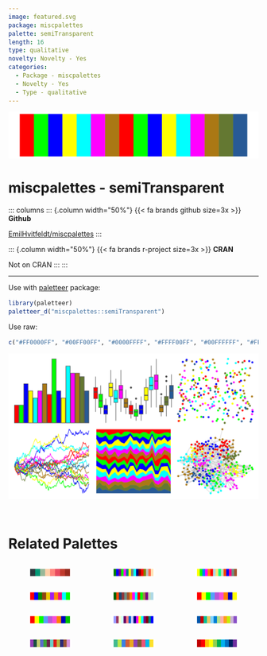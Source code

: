 ```yaml
---
image: featured.svg
package: miscpalettes
palette: semiTransparent
length: 16
type: qualitative
novelty: Novelty - Yes
categories:
  - Package - miscpalettes
  - Novelty - Yes
  - Type - qualitative
---
```


![](featured.svg)

# miscpalettes - semiTransparent 

::: columns
::: {.column width="50%"}
{{< fa brands github size=3x >}}
**Github**

[EmilHvitfeldt/miscpalettes](https://github.com/EmilHvitfeldt/miscpalettes)
:::

::: {.column width="50%"}
{{< fa brands r-project size=3x >}}
**CRAN**

Not on CRAN
:::
:::

<hr> 

Use with [paletteer](https://emilhvitfeldt.github.io/paletteer/) package:

```r
library(paletteer)
paletteer_d("miscpalettes::semiTransparent")
```

Use raw:

```r
c("#FF0000FF", "#00FF00FF", "#0000FFFF", "#FFFF00FF", "#00FFFFFF", "#FF00FFFF", "#AA7814FF", "#FF0000FF", "#00FF00FF", "#0000FFFF", "#FFFF00FF", "#00FFFFFF", "#FF00FFFF", "#AA7814FF", "#647832FF", "#285A96FF")
``` 

![](examples.svg) 

<br>

# Related Palettes

<div class="list" style="display: grid; grid-template-columns: auto auto auto;"> <figure class="figure">
<a href="../../awtools/a_palette/"> <img src="../../awtools/a_palette/featured.svg" style="width: 100%;" class="figure-img"></a>
</figure> <figure class="figure">
<a href="../../miscpalettes/bright/"> <img src="../../miscpalettes/bright/featured.svg" style="width: 100%;" class="figure-img"></a>
</figure> <figure class="figure">
<a href="../../ggthemes/stata_s1rcolor/"> <img src="../../ggthemes/stata_s1rcolor/featured.svg" style="width: 100%;" class="figure-img"></a>
</figure> <figure class="figure">
<a href="../../basetheme/ink/"> <img src="../../basetheme/ink/featured.svg" style="width: 100%;" class="figure-img"></a>
</figure> <figure class="figure">
<a href="../../ggthemes/stata_s1color/"> <img src="../../ggthemes/stata_s1color/featured.svg" style="width: 100%;" class="figure-img"></a>
</figure> <figure class="figure">
<a href="../../ggprism/stained_glass2/"> <img src="../../ggprism/stained_glass2/featured.svg" style="width: 100%;" class="figure-img"></a>
</figure> <figure class="figure">
<a href="../../ggprism/stained_glass/"> <img src="../../ggprism/stained_glass/featured.svg" style="width: 100%;" class="figure-img"></a>
</figure> <figure class="figure">
<a href="../../miscpalettes/excel/"> <img src="../../miscpalettes/excel/featured.svg" style="width: 100%;" class="figure-img"></a>
</figure> <figure class="figure">
<a href="../../tidyquant/tq_dark/"> <img src="../../tidyquant/tq_dark/featured.svg" style="width: 100%;" class="figure-img"></a>
</figure> <figure class="figure">
<a href="../../jcolors/pal8/"> <img src="../../jcolors/pal8/featured.svg" style="width: 100%;" class="figure-img"></a>
</figure> <figure class="figure">
<a href="../../basetheme/deepblue/"> <img src="../../basetheme/deepblue/featured.svg" style="width: 100%;" class="figure-img"></a>
</figure> <figure class="figure">
<a href="../../Redmonder/qMSOStd/"> <img src="../../Redmonder/qMSOStd/featured.svg" style="width: 100%;" class="figure-img"></a>
</figure> 
</div>
